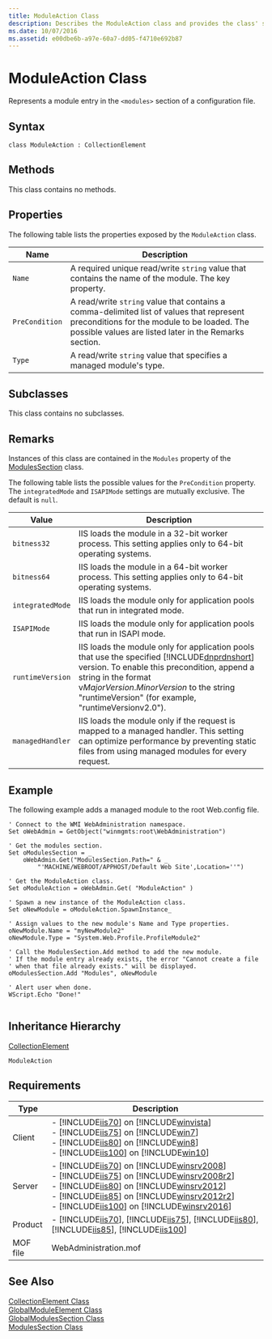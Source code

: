 ```yaml
---
title: ModuleAction Class
description: Describes the ModuleAction class and provides the class' syntax, properties, remarks, examples, inheritance hierarchy, and requirements.
ms.date: 10/07/2016
ms.assetid: e00dbe6b-a97e-60a7-dd05-f4710e692b87
---
```

# ModuleAction Class
Represents a module entry in the `<modules>` section of a configuration file.  
  
## Syntax  
  
```vbs  
class ModuleAction : CollectionElement  
```  
  
## Methods  
 This class contains no methods.  
  
## Properties  
 The following table lists the properties exposed by the `ModuleAction` class.  
  
|Name|Description|  
|----------|-----------------|  
|`Name`|A required unique read/write `string` value that contains the name of the module. The key property.|  
|`PreCondition`|A read/write `string` value that contains a comma-delimited list of values that represent preconditions for the module to be loaded. The possible values are listed later in the Remarks section.|  
|`Type`|A read/write `string` value that specifies a managed module's type.|  
  
## Subclasses  
 This class contains no subclasses.  
  
## Remarks  
 Instances of this class are contained in the `Modules` property of the [ModulesSection](../wmi-provider/modulessection-class.md) class.  
  
 The following table lists the possible values for the `PreCondition` property. The `integratedMode` and `ISAPIMode` settings are mutually exclusive. The default is `null`.  
  
|Value|Description|  
|-----------|-----------------|  
|`bitness32`|IIS loads the module in a 32-bit worker process. This setting applies only to 64-bit operating systems.|  
|`bitness64`|IIS loads the module in a 64-bit worker process. This setting applies only to 64-bit operating systems.|  
|`integratedMode`|IIS loads the module only for application pools that run in integrated mode.|  
|`ISAPIMode`|IIS loads the module only for application pools that run in ISAPI mode.|  
|`runtimeVersion`|IIS loads the module only for application pools that use the specified [!INCLUDE[dnprdnshort](../wmi-provider/includes/dnprdnshort-md.md)] version. To enable this precondition, append a string in the format v*MajorVersion*.*MinorVersion* to the string "runtimeVersion" (for example, "runtimeVersionv2.0").|  
|`managedHandler`|IIS loads the module only if the request is mapped to a managed handler. This setting can optimize performance by preventing static files from using managed modules for every request.|  
  
## Example  
 The following example adds a managed module to the root Web.config file.  
  
```  
' Connect to the WMI WebAdministration namespace.  
Set oWebAdmin = GetObject("winmgmts:root\WebAdministration")  
  
' Get the modules section.  
Set oModulesSection = _  
    oWebAdmin.Get("ModulesSection.Path=" & _  
        "'MACHINE/WEBROOT/APPHOST/Default Web Site',Location=''")  
  
' Get the ModuleAction class.  
Set oModuleAction = oWebAdmin.Get( "ModuleAction" )  
  
' Spawn a new instance of the ModuleAction class.  
Set oNewModule = oModuleAction.SpawnInstance_  
  
' Assign values to the new module's Name and Type properties.  
oNewModule.Name = "myNewModule2"  
oNewModule.Type = "System.Web.Profile.ProfileModule2"  
  
' Call the ModulesSection.Add method to add the new module.  
' If the module entry already exists, the error "Cannot create a file  
' when that file already exists." will be displayed.  
oModulesSection.Add "Modules", oNewModule  
  
' Alert user when done.  
WScript.Echo "Done!"  
  
```  
  
## Inheritance Hierarchy  
 [CollectionElement](../wmi-provider/collectionelement-class.md)  
  
 `ModuleAction`  
  
## Requirements  
  
|Type|Description|  
|----------|-----------------|  
|Client|-   [!INCLUDE[iis70](../wmi-provider/includes/iis70-md.md)] on [!INCLUDE[winvista](../wmi-provider/includes/winvista-md.md)]<br />-   [!INCLUDE[iis75](../wmi-provider/includes/iis75-md.md)] on [!INCLUDE[win7](../wmi-provider/includes/win7-md.md)]<br />-   [!INCLUDE[iis80](../wmi-provider/includes/iis80-md.md)] on [!INCLUDE[win8](../wmi-provider/includes/win8-md.md)]<br />-   [!INCLUDE[iis100](../wmi-provider/includes/iis100-md.md)] on [!INCLUDE[win10](../wmi-provider/includes/win10-md.md)]|  
|Server|-   [!INCLUDE[iis70](../wmi-provider/includes/iis70-md.md)] on [!INCLUDE[winsrv2008](../wmi-provider/includes/winsrv2008-md.md)]<br />-   [!INCLUDE[iis75](../wmi-provider/includes/iis75-md.md)] on [!INCLUDE[winsrv2008r2](../wmi-provider/includes/winsrv2008r2-md.md)]<br />-   [!INCLUDE[iis80](../wmi-provider/includes/iis80-md.md)] on [!INCLUDE[winsrv2012](../wmi-provider/includes/winsrv2012-md.md)]<br />-   [!INCLUDE[iis85](../wmi-provider/includes/iis85-md.md)] on [!INCLUDE[winsrv2012r2](../wmi-provider/includes/winsrv2012r2-md.md)]<br />-   [!INCLUDE[iis100](../wmi-provider/includes/iis100-md.md)] on [!INCLUDE[winsrv2016](../wmi-provider/includes/winsrv2016-md.md)]|  
|Product|-   [!INCLUDE[iis70](../wmi-provider/includes/iis70-md.md)], [!INCLUDE[iis75](../wmi-provider/includes/iis75-md.md)], [!INCLUDE[iis80](../wmi-provider/includes/iis80-md.md)], [!INCLUDE[iis85](../wmi-provider/includes/iis85-md.md)], [!INCLUDE[iis100](../wmi-provider/includes/iis100-md.md)]|  
|MOF file|WebAdministration.mof|  
  
## See Also  
 [CollectionElement Class](../wmi-provider/collectionelement-class.md)   
 [GlobalModuleElement Class](../wmi-provider/globalmoduleelement-class.md)   
 [GlobalModulesSection Class](../wmi-provider/globalmodulessection-class.md)   
 [ModulesSection Class](../wmi-provider/modulessection-class.md)
